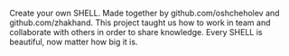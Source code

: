 Create your own SHELL.
Made together by github.com/oshcheholev and github.com/zhakhand.
This project taught us how to work in team and collaborate with others in order to share knowledge.
Every SHELL is beautiful, now matter how big it is.
